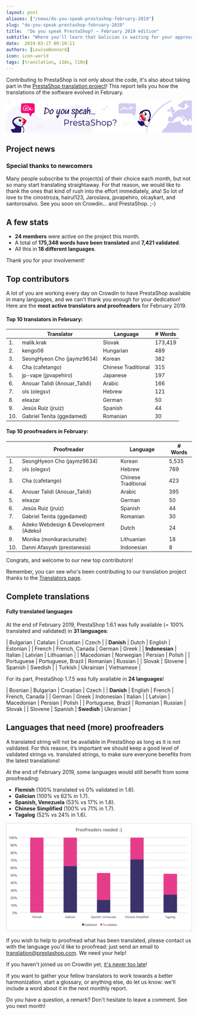 ```yaml
---
layout: post
aliases: ["/news/do-you-speak-prestashop-february-2019"]
slug: "do-you-speak-prestashop-february-2019"
title:  "Do you speak PrestaShop? – February 2019 edition"
subtitle: "Where you'll learn that Galician is waiting for your approval"
date:  2019-03-27 09:10:11
authors: [LouiseBonnard]
icon: icon-world
tags: [translation, i18n, l10n]
---
```


Contributing to PrestaShop is not only about the code, it's also about taking part in the [PrestaShop translation project](https://crowdin.com/project/prestashop-official)! This report tells you how the translations of the software evolved in February.

![Crowdin Monthly banner](/assets/images/2019/01/Build-Crowdin-banner.jpg)

## Project news


### Special thanks to newcomers

Many people subscribe to the project(s) of their choice each month, but not so many start translating straightaway. For that reason, we would like to thank the ones that kind of rush into the effort immediately, aha! So lot of love to the cinostroza, hairul123, Jaroslava, jpvapehiro, olcaykart, and santorosalvo. See you soon on Crowdin… and PrestaShop. ;-)


## A few stats
 
* **24 members** were active on the project this month.
* A total of **175,348 words have been translated** and **7,421 validated**.
* All this in **18 different languages**.
 
Thank you for your involvement!
 

## Top contributors
 
A lot of you are working every day on Crowdin to have PrestaShop available in many languages, and we can't thank you enough for your dedication! Here are the **most active translators and proofreaders** for February 2019.
 
#### Top 10 translators in February:
 
| |Translator | Language | # Words
|-|---------- | -------- | ----------------
 1. | malik.krak | Slovak | 173,419
 2. | kengo06 | Hungarian | 489
 3. | SeongHyeon Cho (jaymz9634) | Korean | 382
 4. | Cha (cafetango) | Chinese Traditional | 315
 5. | jp-vape (jpvapehiro) | Japanese | 197
 6. | Anouar Talidi (Anouar_Talidi) | Arabic | 166
 7. | ols (olegsv) | Hebrew | 121
 8. | eleazar | German | 50
 9. | Jesús Ruiz (jruiz) | Spanish | 44
10. | Gabriel Tenita (ggedamed) | Romanian | 30
 
 
#### Top 10 proofreaders in February:
 
| | Proofreader | Language | # Words
|-| ---------- | -------- | ----------------
 1. | SeongHyeon Cho (jaymz9634) | Korean | 5,535
 2. | ols (olegsv) | Hebrew | 769
 3. | Cha (cafetango) | Chinese Traditional | 423
 4. | Anouar Talidi (Anouar_Talidi) | Arabic | 395
 5. | eleazar | German | 50
 6. | Jesús Ruiz (jruiz) | Spanish | 44
 7. | Gabriel Tenita (ggedamed) | Romanian | 30
 8. | Adeko Webdesign & Development (Adeko) | Dutch | 24
 9. | Monika (monikaraciunaite) | Lithuanian | 18
10. | Danni Afasyah (prestanesia) | Indonesian | 8

Congrats, and welcome to our new top contributors!
 
Remember, you can see who's been contributing to our translation project thanks to the [Translators page](http://translators.prestashop.com/).
 
 
## Complete translations
 
#### Fully translated languages
 
At the end of February 2019, PrestaShop 1.6.1 was fully available (= 100% translated and validated) in **31 languages**:
 
| Bulgarian | Catalan | Croatian | Czech |
| **Danish** | Dutch | English | Estonian |
| French | French, Canada | German | Greek |
| **Indonesian** | Italian | Latvian | Lithuanian |
| Macedonian | Norwegian | Persian | Polish |
| Portuguese | Portuguese, Brazil | Romanian | Russian |
| Slovak | Slovene | Spanish | Swedish |
| Turkish | Ukrainian | Vietnamese |
 
For its part, PrestaShop 1.7.5 was fully available in **24 languages**!
 
| Bosnian | Bulgarian | Croatian | Czech |
| **Danish** | English | French | French, Canada |
| German | Greek | Indonesian | Italian |
| Latvian | Macedonian | Persian | Polish |
| Portuguese, Brazil | Romanian | Russian | Slovak |
| Slovene | Spanish | **Swedish** | Ukrainian |

 
## Languages that need (more) proofreaders
 
A translated string will not be available in PrestaShop as long as it is not validated. For this reason, it’s important we should keep a good level of validated strings vs. translated strings, to make sure everyone benefits from the latest translations!
 
At the end of February 2019, some languages would still benefit from some proofreading:
 
* **Flemish** (100% translated vs 0% validated in 1.6).
* **Galician** (100% vs 62% in 1.7).
* **Spanish, Venezuela** (53% vs 17% in 1.6).
* **Chinese Simplified** (100% vs 71% in 1.7).
* **Tagalog** (52% vs 24% in 1.6).
 
![Languages that need proofreading](/assets/images/2019/03/Build-Crowdin-proofreading-February19.png)
 
If you wish to help to proofread what has been translated, please contact us with the language you'd like to proofread: just send an email to translation@prestashop.com. We need your help! 
 
If you haven't joined us on Crowdin yet, [it's never too late](https://crowdin.com/project/prestashop-official)!
 
If you want to gather your fellow translators to work towards a better harmonization, start a glossary, or anything else, do let us know: we'll include a word about it in the next monthly report.
 
Do you have a question, a remark? Don't hesitate to leave a comment. See you next month!
